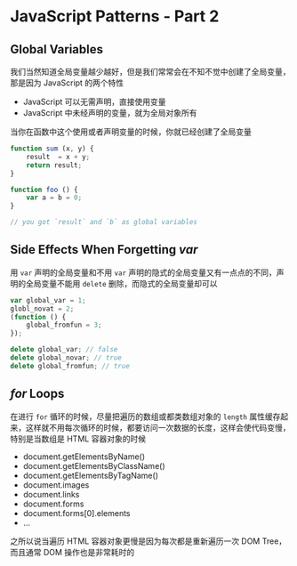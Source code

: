 # JavaScript Patterns - Part 2

## Global Variables

我们当然知道全局变量越少越好，但是我们常常会在不知不觉中创建了全局变量，那是因为 JavaScript 的两个特性

- JavaScript 可以无需声明，直接使用变量
- JavaScript 中未经声明的变量，就为全局对象所有

当你在函数中这个使用或者声明变量的时候，你就已经创建了全局变量

```javascript
function sum (x, y) {
    result  = x + y;
    return result;
}

function foo () {
    var a = b = 0;
}

// you got `result` and `b` as global variables
```

## Side Effects When Forgetting *var*

用 `var` 声明的全局变量和不用 `var` 声明的隐式的全局变量又有一点点的不同，声明的全局变量不能用 `delete` 删除，而隐式的全局变量却可以

```javascript
var global_var = 1;
globl_novat = 2;
(function () {
    global_fromfun = 3;
});

delete global_var; // false
delete global_novar; // true
delete global_fromfun; // true
```

## *for* Loops

在进行 `for` 循环的时候，尽量把遍历的数组或都类数组对象的 `length` 属性缓存起来，这样就不用每次循环的时候，都要访问一次数据的长度，这样会使代码变慢，特别是当数组是 HTML 容器对象的时候

- document.getElementsByName()
- document.getElementsByClassName()
- document.getElementsByTagName()
- document.images
- document.links
- document.forms
- document.forms[0].elements
- ...

之所以说当遍历 HTML 容器对象更慢是因为每次都是重新遍历一次 DOM Tree，而且通常 DOM 操作也是非常耗时的
